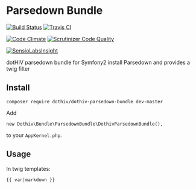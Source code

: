 # Parsedown Bundle

[![Build Status](http://jenkins.tld.hiv:8080/job/DothivParsedownBundle/badge/icon)](http://jenkins.tld.hiv:8080/job/DothivParsedownBundle/) [![Travis CI](https://travis-ci.org/dothiv/DothivParsedownBundle.svg?branch=master)](https://travis-ci.org/dothiv/DothivParsedownBundle)

[![Code Climate](https://codeclimate.com/github/dothiv/DothivParsedownBundle/badges/gpa.svg)](https://codeclimate.com/github/dothiv/DothivParsedownBundle) [![Scrutinizer Code Quality](https://scrutinizer-ci.com/g/dothiv/DothivParsedownBundle/badges/quality-score.png?b=master)](https://scrutinizer-ci.com/g/dothiv/DothivParsedownBundle/?branch=master)

[![SensioLabsInsight](https://insight.sensiolabs.com/projects/0c763771-b393-4017-8b88-72a27c3b2d2b/big.png)](https://insight.sensiolabs.com/projects/0c763771-b393-4017-8b88-72a27c3b2d2b)

dotHIV parsedown bundle for Symfony2 install Parsedown and provides a twig filter

## Install

    composer require dothiv/dothiv-parsedown-bundle dev-master

Add

    new Dothiv\Bundle\ParsedownBundle\DothivParsedownBundle(),

to your `AppKernel.php`.

## Usage

In twig templates:

    {{ var|markdown }}


